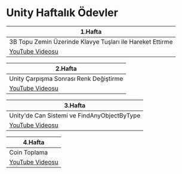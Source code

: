 # Unity Haftalık Ödevler
 
| 1.Hafta |
|----------|
| 3B Topu Zemin Üzerinde Klavye Tuşları ile Hareket Ettirme |
| [YouTube Videosu](https://youtu.be/sdU19UDh8UQ?si=8mZr4ARLmDSbI4_0)|

| 2.Hafta |
|----------|
| Unity Çarpışma Sonrası Renk Değiştirme |
| [YouTube Videosu](https://youtu.be/x1s2IBAH2RU)|


| 3.Hafta |
|----------|
|Unity'de Can Sistemi ve FindAnyObjectByType |
| [YouTube Videosu](https://www.youtube.com/watch?v=8nz1rTVmc7g)|

| 4.Hafta |
|----------|
|Coin Toplama |
| [YouTube Videosu](https://youtu.be/jtmBN2ZAbrA)|

